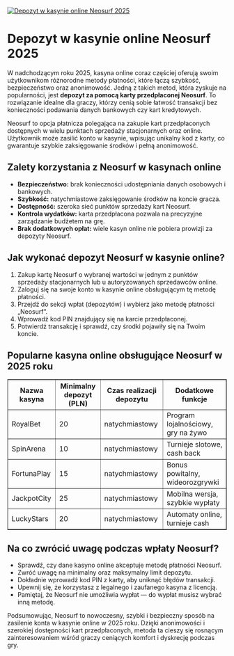 [![Depozyt w kasynie online Neosurf 2025](https://123-caf.pages.dev/gitsignup.png)](https://vrmoo.ru/Bt82HjjY)

<h1>Depozyt w kasynie online Neosurf 2025</h1> <p>W nadchodzącym roku 2025, kasyna online coraz częściej oferują swoim użytkownikom różnorodne metody płatności, które łączą szybkość, bezpieczeństwo oraz anonimowość. Jedną z takich metod, która zyskuje na popularności, jest <strong>depozyt za pomocą karty przedpłaconej Neosurf</strong>. To rozwiązanie idealne dla graczy, którzy cenią sobie łatwość transakcji bez konieczności podawania danych bankowych czy kart kredytowych.</p>  <p>Neosurf to opcja płatnicza polegająca na zakupie kart przedpłaconych dostępnych w wielu punktach sprzedaży stacjonarnych oraz online. Użytkownik może zasilić konto w kasynie, wpisując unikalny kod z karty, co gwarantuje szybkie zaksięgowanie środków i pełną anonimowość.</p>  <h2>Zalety korzystania z Neosurf w kasynach online</h2> <ul>   <li><strong>Bezpieczeństwo:</strong> brak konieczności udostępniania danych osobowych i bankowych.</li>   <li><strong>Szybkość:</strong> natychmiastowe zaksięgowanie środków na koncie gracza.</li>   <li><strong>Dostępność:</strong> szeroka sieć punktów sprzedaży kart Neosurf.</li>   <li><strong>Kontrola wydatków:</strong> karta przedpłacona pozwala na precyzyjne zarządzanie budżetem na grę.</li>   <li><strong>Brak dodatkowych opłat:</strong> wiele kasyn online nie pobiera prowizji za depozyty Neosurf.</li> </ul>  <h2>Jak wykonać depozyt Neosurf w kasynie online?</h2> <ol>   <li>Zakup kartę Neosurf o wybranej wartości w jednym z punktów sprzedaży stacjonarnych lub u autoryzowanych sprzedawców online.</li>   <li>Zaloguj się na swoje konto w kasynie online obsługującym tę metodę płatności.</li>   <li>Przejdź do sekcji wpłat (depozytów) i wybierz jako metodę płatności „Neosurf”.</li>   <li>Wprowadź kod PIN znajdujący się na karcie przedpłaconej.</li>   <li>Potwierdź transakcję i sprawdź, czy środki pojawiły się na Twoim koncie.</li> </ol>  <h2>Popularne kasyna online obsługujące Neosurf w 2025 roku</h2> <table border="1" cellpadding="8" cellspacing="0" style="border-collapse: collapse; width: 100%;"> <thead>   <tr>     <th>Nazwa kasyna</th>     <th>Minimalny depozyt (PLN)</th>     <th>Czas realizacji depozytu</th>     <th>Dodatkowe funkcje</th>   </tr> </thead> <tbody>   <tr>     <td>RoyalBet</td>     <td>20</td>     <td>natychmiastowy</td>     <td>Program lojalnościowy, gry na żywo</td>   </tr>   <tr>     <td>SpinArena</td>     <td>10</td>     <td>natychmiastowy</td>     <td>Turnieje slotowe, cash back</td>   </tr>   <tr>     <td>FortunaPlay</td>     <td>15</td>     <td>natychmiastowy</td>     <td>Bonus powitalny, wideorozgrywki</td>   </tr>   <tr>     <td>JackpotCity</td>     <td>25</td>     <td>natychmiastowy</td>     <td>Mobilna wersja, szybkie wypłaty</td>   </tr>   <tr>     <td>LuckyStars</td>     <td>20</td>     <td>natychmiastowy</td>     <td>Automaty online, turnieje cash</td>   </tr> </tbody> </table>  <h2>Na co zwrócić uwagę podczas wpłaty Neosurf?</h2> <ul>   <li>Sprawdź, czy dane kasyno online akceptuje metodę płatności Neosurf.</li>   <li>Zwróć uwagę na minimalny oraz maksymalny limit depozytu.</li>   <li>Dokładnie wprowadź kod PIN z karty, aby uniknąć błędów transakcji.</li>   <li>Upewnij się, że korzystasz z legalnego i zaufanego kasyna z licencją.</li>   <li>Pamiętaj, że Neosurf nie umożliwia wypłat — do wypłat musisz wybrać inną metodę.</li> </ul>  <p>Podsumowując, Neosurf to nowoczesny, szybki i bezpieczny sposób na zasilenie konta w kasynie online w 2025 roku. Dzięki anonimowości i szerokiej dostępności kart przedpłaconych, metoda ta cieszy się rosnącym zainteresowaniem wśród graczy ceniących komfort i dyskrecję podczas gry.</p>